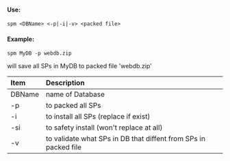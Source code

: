 #### Use:
	spm <DBName> <-p|-i|-v> <packed file>
	
#### Example:
	spm MyDB -p webdb.zip

will save all SPs in MyDB to packed file 'webdb.zip'

| Item | Description |
| :--- | :--- |
| DBName  | name of Database  |
| -p  | to packed all SPs  |
| -i  | to install all SPs (replace if exist)  |
| -si  | to safety install (won't replace at all)  |
| -v  | to validate what SPs in DB that diffent from SPs in packed file  |